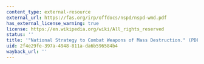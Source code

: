 ```yaml
---
content_type: external-resource
external_url: https://fas.org/irp/offdocs/nspd/nspd-wmd.pdf
has_external_license_warning: true
license: https://en.wikipedia.org/wiki/All_rights_reserved
status: ''
title: '"National Strategy to Combat Weapons of Mass Destruction." (PDF)'
uid: 2f4e29fe-397a-4948-811a-da6b596584b4
wayback_url: ''
---
```

